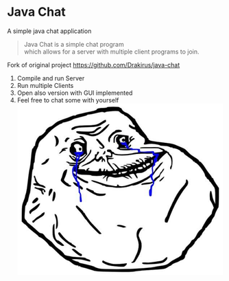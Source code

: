 # Java Chat
A simple java chat application

> Java Chat is a simple chat program  
> which allows for a server with multiple
> client programs to join.

Fork of original project https://github.com/Drakirus/java-chat

1. Compile and run Server
2. Run multiple Clients 
3. Open also version with GUI implemented
4. Feel free to chat some with yourself
![forever.jpeg](forever.jpeg)

